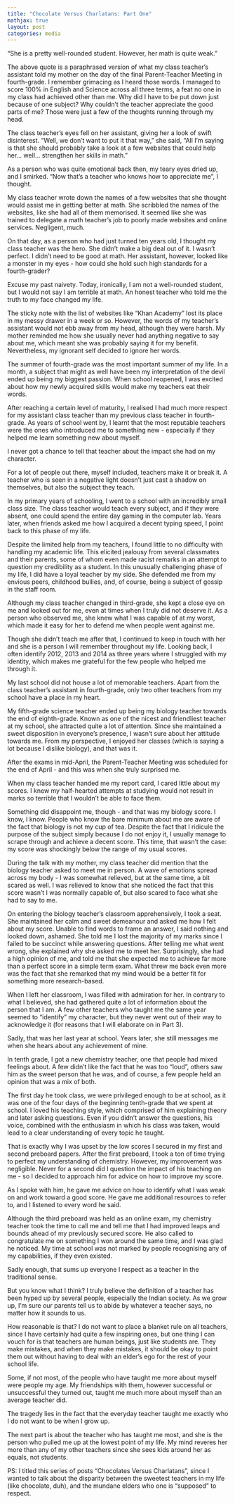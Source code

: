 ```yaml
---
title: "Chocolate Versus Charlatans: Part One"
mathjax: true
layout: post
categories: media
---
```


“She is a pretty well-rounded student. However, her math is quite weak.”

The above quote is a paraphrased version of what my class teacher’s assistant told my mother on the day of the final Parent-Teacher Meeting in fourth-grade. I remember grimacing as I heard those words. I managed to score 100% in English and Science across all three terms, a feat no one in my class had achieved other than me. Why did I have to be put down just because of one subject? Why couldn’t the teacher appreciate the good parts of me? Those were just a few of the thoughts running through my head.

The class teacher’s eyes fell on her assistant, giving her a look of swift disinterest. “Well, we don’t want to put it that way,” she said, “All I’m saying is that she should probably take a look at a few websites that could help her… well… strengthen her skills in math.”

As a person who was quite emotional back then, my teary eyes dried up, and I smirked. “Now that’s a teacher who knows how to appreciate me”, I thought.



My class teacher wrote down the names of a few websites that she thought would assist me in getting better at math. She scribbled the names of the websites, like she had all of them memorised. It seemed like she was trained to delegate a math teacher’s job to poorly made websites and online services. Negligent, much.

On that day, as a person who had just turned ten years old, I thought my class teacher was the hero. She didn’t make a big deal out of it. I wasn’t perfect. I didn’t need to be good at math. Her assistant, however, looked like a monster in my eyes - how could she hold such high standards for a fourth-grader?

Excuse my past naivety. Today, ironically, I am not a well-rounded student, but I would not say I am terrible at math. An honest teacher who told me the truth to my face changed my life. 

The sticky note with the list of websites like “Khan Academy” lost its place in my messy drawer in a week or so. However, the words of my teacher’s assistant would not ebb away from my head, although they were harsh. My mother reminded me how she usually never had anything negative to say about me, which meant she was probably saying it for my benefit. Nevertheless, my ignorant self decided to ignore her words.

The summer of fourth-grade was the most important summer of my life. In a month, a subject that might as well have been my interpretation of the devil ended up being my biggest passion. When school reopened, I was excited about how my newly acquired skills would make my teachers eat their words.

After reaching a certain level of maturity, I realised I had much more respect for my assistant class teacher than my previous class teacher in fourth-grade. As years of school went by, I learnt that the most reputable teachers were the ones who introduced me to something new - especially if they helped me learn something new about myself.

I never got a chance to tell that teacher about the impact she had on my character.

For a lot of people out there, myself included, teachers make it or break it. A teacher who is seen in a negative light doesn’t just cast a shadow on themselves, but also the subject they teach. 

In my primary years of schooling, I went to a school with an incredibly small class size. The class teacher would teach every subject, and if they were absent, one could spend the entire day gaming in the computer lab. Years later, when friends asked me how I acquired a decent typing speed, I point back to this phase of my life.

Despite the limited help from my teachers, I found little to no difficulty with handling my academic life. This elicited jealousy from several classmates and their parents, some of whom even made racist remarks in an attempt to question my credibility as a student. In this unusually challenging phase of my life, I did have a loyal teacher by my side. She defended me from my envious peers, childhood bullies, and, of course, being a subject of gossip in the staff room. 

Although my class teacher changed in third-grade, she kept a close eye on me and looked out for me, even at times when I truly did not deserve it. As a person who observed me, she knew what I was capable of at my worst, which made it easy for her to defend me when people went against me.

Though she didn’t teach me after that, I continued to keep in touch with her and she is a person I will remember throughout my life. Looking back, I often identify 2012, 2013 and 2014 as three years where I struggled with my identity, which makes me grateful for the few people who helped me through it.

My last school did not house a lot of memorable teachers. Apart from the class teacher’s assistant in fourth-grade, only two other teachers from my school have a place in my heart.

My fifth-grade science teacher ended up being my biology teacher towards the end of eighth-grade. Known as one of the nicest and friendliest teacher at my school, she attracted quite a lot of attention. Since she maintained a sweet disposition in everyone’s presence, I wasn’t sure about her attitude towards me. From my perspective, I enjoyed her classes (which is saying a lot because I dislike biology), and that was it.

After the exams in mid-April, the Parent-Teacher Meeting was scheduled for the end of April - and this was when she truly surprised me. 

When my class teacher handed me my report card, I cared little about my scores. I knew my half-hearted attempts at studying would not result in marks so terrible that I wouldn’t be able to face them. 

Something did disappoint me, though - and that was my biology score. I know, I know. People who know the bare minimum about me are aware of the fact that biology is not my cup of tea. Despite the fact that I ridicule the purpose of the subject simply because I do not enjoy it, I usually manage to scrape through and achieve a decent score. This time, that wasn’t the case: my score was shockingly below the range of my usual scores.

During the talk with my mother, my class teacher did mention that the biology teacher asked to meet me in person. A wave of emotions spread across my body - I was somewhat relieved, but at the same time, a bit scared as well. I was relieved to know that she noticed the fact that this score wasn’t I was normally capable of, but also scared to face what she had to say to me.

On entering the biology teacher’s classroom apprehensively, I took a seat. She maintained her calm and sweet demeanour and asked me how I felt about my score. Unable to find words to frame an answer, I said nothing and looked down, ashamed. She told me I lost the majority of my marks since I failed to be succinct while answering questions. After telling me what went wrong, she explained why she asked me to meet her. Surprisingly, she had a high opinion of me, and told me that she expected me to achieve far more than a perfect score in a simple term exam. What threw me back even more was the fact that she remarked that my mind would be a better fit for something more research-based. 

When I left her classroom, I was filled with admiration for her. In contrary to what I believed, she had gathered quite a lot of information about the person that I am. A few other teachers who taught me the same year seemed to “identify” my character, but they never went out of their way to acknowledge it (for reasons that I will elaborate on in Part 3).

Sadly, that was her last year at school. Years later, she still messages me when she hears about any achievement of mine.

In tenth grade, I got a new chemistry teacher, one that people had mixed feelings about. A few didn’t like the fact that he was too “loud”, others saw him as the sweet person that he was, and of course, a few people held an opinion that was a mix of both. 

The first day he took class, we were privileged enough to be at school, as it was one of the four days of the beginning tenth-grade that we spent at school. I loved his teaching style, which comprised of him explaining theory and later asking questions. Even if you didn’t answer the questions, his voice, combined with the enthusiasm in which his class was taken, would lead to a clear understanding of every topic he taught.

That is exactly why I was upset by the low scores I secured in my first and second preboard papers. After the first preboard, I took a ton of time trying to perfect my understanding of chemistry. However, my improvement was negligible. Never for a second did I question the impact of his teaching on me - so I decided to approach him for advice on how to improve my score.

As I spoke with him, he gave me advice on how to identify what I was weak on and work toward a good score. He gave me additional resources to refer to, and I listened to every word he said. 

Although the third preboard was held as an online exam, my chemistry teacher took the time to call me and tell me that I had improved leaps and bounds ahead of my previously secured score. He also called to congratulate me on something I won around the same time, and I was glad he noticed. My time at school was not marked by people recognising any of my capabilities, if they even existed.

Sadly enough, that sums up everyone I respect as a teacher in the traditional sense.

But you know what I think? I truly believe the definition of a teacher has been hyped up by several people, especially the Indian society. As we grow up, I’m sure our parents tell us to abide by whatever a teacher says, no matter how it sounds to us.

How reasonable is that? I do not want to place a blanket rule on all teachers, since I have certainly had quite a few inspiring ones, but one thing I can vouch for is that teachers are human beings, just like students are. They make mistakes, and when they make mistakes, it should be okay to point them out without having to deal with an elder’s ego for the rest of your school life. 

Some, if not most, of the people who have taught me more about myself were people my age. My friendships with them, however successful or unsuccessful they turned out, taught me much more about myself than an average teacher did.

The tragedy lies in the fact that the everyday teacher taught me exactly who I do not want to be when I grow up.

The next part is about the teacher who has taught me most, and she is the person who pulled me up at the lowest point of my life. My mind reveres her more than any of my other teachers since she sees kids around her as equals, not students. 

 PS: I titled this series of posts “Chocolates Versus Charlatans”, since I wanted to talk about the disparity between the sweetest teachers in my life (like chocolate, duh), and the mundane elders who one is “supposed” to respect.
